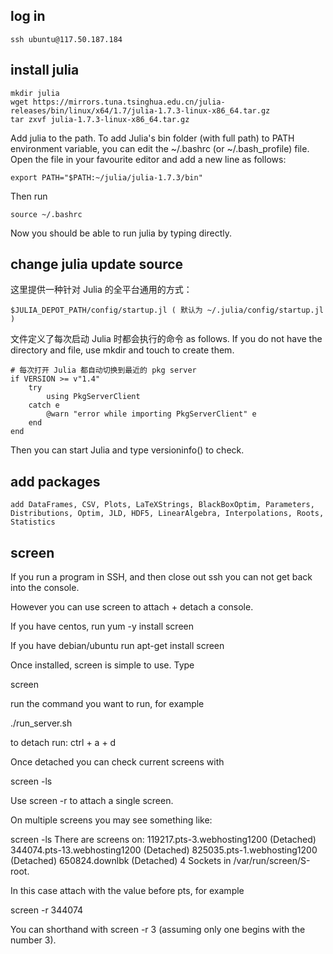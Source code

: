 
## log in

```
ssh ubuntu@117.50.187.184
```

## install julia

```
mkdir julia
wget https://mirrors.tuna.tsinghua.edu.cn/julia-releases/bin/linux/x64/1.7/julia-1.7.3-linux-x86_64.tar.gz
tar zxvf julia-1.7.3-linux-x86_64.tar.gz 
```

Add julia to the path. To add Julia's bin folder (with full path) to PATH environment variable, you can edit the ~/.bashrc (or ~/.bash_profile) file. Open the file in your favourite editor and add a new line as follows:

```
export PATH="$PATH:~/julia/julia-1.7.3/bin"
```

Then run 
```
source ~/.bashrc
```

Now you should be able to run julia by typing directly. 

## change julia update source

这里提供一种针对 Julia 的全平台通用的方式： 
```
$JULIA_DEPOT_PATH/config/startup.jl ( 默认为 ~/.julia/config/startup.jl ) 
```
文件定义了每次启动 Julia 时都会执行的命令 as follows. If you do not have the directory and file, use mkdir and touch to create them.

```
# 每次打开 Julia 都自动切换到最近的 pkg server
if VERSION >= v"1.4"
    try
        using PkgServerClient
    catch e
        @warn "error while importing PkgServerClient" e
    end
end
```

Then you can start Julia and type versioninfo() to check. 

## add packages

```
add DataFrames, CSV, Plots, LaTeXStrings, BlackBoxOptim, Parameters, Distributions, Optim, JLD, HDF5, LinearAlgebra, Interpolations, Roots, Statistics
```

## screen

If you run a program in SSH, and then close out ssh you can not get back into the console.

However you can use screen to attach + detach a console.

If you have centos, run
yum -y install screen

If you have debian/ubuntu run
apt-get install screen

Once installed, screen is simple to use. Type

screen

run the command you want to run, for example

./run_server.sh

to detach run: ctrl + a + d

Once detached you can check current screens with

screen -ls

Use screen -r to attach a single screen.

On multiple screens you may see something like:

screen -ls
There are screens on:
119217.pts-3.webhosting1200 (Detached)
344074.pts-13.webhosting1200 (Detached)
825035.pts-1.webhosting1200 (Detached)
650824.downlbk (Detached)
4 Sockets in /var/run/screen/S-root.

In this case attach with the value before pts, for example

screen -r 344074

You can shorthand with screen -r 3 (assuming only one begins with the number 3).




